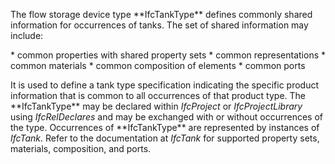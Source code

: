 The flow storage device type \*\*IfcTankType\*\* defines commonly shared information for occurrences of tanks. The set of shared information may include:

\* common properties with shared property sets
\* common representations
\* common materials
\* common composition of elements
\* common ports

It is used to define a tank type specification indicating the specific product information that is common to all occurrences of that product type. The \*\*IfcTankType\*\* may be declared within _IfcProject_ or _IfcProjectLibrary_ using _IfcRelDeclares_ and may be exchanged with or without occurrences of the type. Occurrences of \*\*IfcTankType\*\* are represented by instances of _IfcTank_. Refer to the documentation at _IfcTank_ for supported property sets, materials, composition, and ports.
